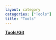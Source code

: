 ```yaml
---
layout: category
categories: ["Tools"]
title: "Tools"
---
```

<p><a href="{{ site.baseurl }}/category/Git.html"><b>Tools/Git</b></a></p>